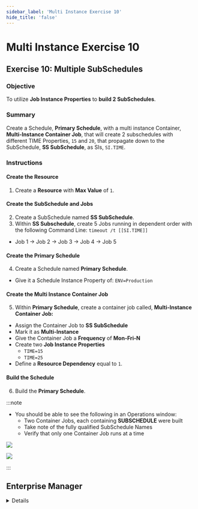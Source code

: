 ```yaml
---
sidebar_label: 'Multi Instance Exercise 10'
hide_title: 'false'
---
```


<head>
  <meta name="robots" content="noindex, nofollow" />
</head>

# Multi Instance Exercise 10

## Exercise 10: Multiple SubSchedules

### Objective

To utilize **Job Instance Properties** to **build 2 SubSchedules**.

### Summary

Create a Schedule, **Primary Schedule**, with a multi instance Container, **Multi-Instance Container Job**, that will create 2 subschedules with different TIME Properties, ```15``` and ```20```, that propagate down to the SubSchedule, **SS SubSchedule**, as SIs, ```SI.TIME```. 

### Instructions

#### Create the Resource

1. Create a **Resource** with **Max Value** of ```1```.

#### Create the SubSchedule and Jobs

2. Create a SubSchedule named **SS SubSchedule**.
3. Within **SS Subschedule**, create 5 Jobs running in dependent order with the following Command Line: ```timeout /t [[SI.TIME]]```
  * Job 1 &rarr; Job 2 &rarr; Job 3 &rarr; Job 4 &rarr; Job 5

#### Create the Primary Schedule
4. Create a Schedule named **Primary Schedule**.
  * Give it a Schedule Instance Property of: ```ENV=Production```

#### Create the Multi Instance Container Job

5. Within **Primary Schedule**, create a container job called, **Multi-Instance Container Job:**  
  * Assign the Container Job to **SS SubSchedule**  
  * Mark it as **Multi-Instance**  
  * Give the Container Job a **Frequency** of **Mon-Fri-N**
  * Create two **Job Instance Properties**
    * ```TIME=15```
    * ```TIME=25```
  * Define a **Resource Dependency** equal to ```1```.

#### Build the Schedule

6. Build the **Primary Schedule**.

:::note 

* You should be able to see the following in an Operations window:  
  * Two Container Jobs, each containing **SUBSCHEDULE** were built
  * Take note of the fully qualified SubSchedule Names
  * Verify that only one Container Job runs at a time

![](../static/imgadvanced/MIEx10Solution1.png)

![](../static/imgadvanced/MIEx10Solution2.png)

:::


## Enterprise Manager

<details>

1.	Create a Schedule named **PRIMARY SCHEDULE**.
    * Give it a Schedule Instance Property of: ```ENV=PRODUCTION```
2.	Create a SubSchedule named **SUBSCHEDULE**.  
    * Do **NOT** give it a Schedule Instance Property
3.	Within **SUBSCHEDULE**, create 5 Jobs running in dependent order with the following Command Line: ```Timeout /t [[SI.TIME]]```
4.	Within **PRIMARY SCHEDULE**, create a Multi-Instance Container Job:  
    * Assign the Container Job to **SUBSCHEDULE**  
    * Mark it as **Multi-Instance**  
    * Give the Container Job a Mon-Fri-N **Frequency**  
    * Create two **Job Instance Properties**
    * ```TIME=15```
    * ```TIME=25```
5.	Create a **Resource** with a **Max Value** of ```1```.
6.	Give the **Container Job** a **Resource Dependency** with **Resource** = ```1```.
7.	Build the Schedule.
8.	Verify the following in an Operations window:  
    * Two Container Jobs, each containing **SUBSCHEDULE** were built
    * Take note of the fully qualified SubSchedule Names
    * Verify that only one Container Job runs at a time

</details>